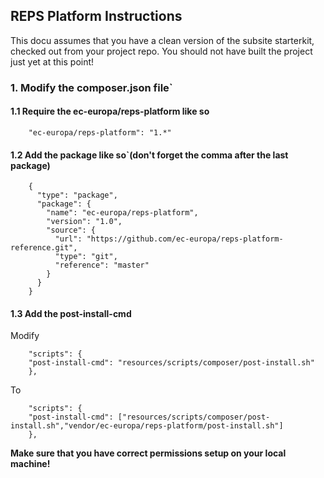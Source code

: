 ## REPS Platform Instructions

This docu assumes that you have a clean version of the subsite starterkit,
checked out from your project repo.
You should not have built the project just yet at this point!

### 1. Modify the composer.json file`

#### 1.1 Require the ec-europa/reps-platform like so
```
    "ec-europa/reps-platform": "1.*"
```

#### 1.2 Add the package like so`(don't forget the comma after the last package)
```
    {
      "type": "package",
      "package": {
        "name": "ec-europa/reps-platform",
        "version": "1.0",
        "source": {
          "url": "https://github.com/ec-europa/reps-platform-reference.git",
          "type": "git",
          "reference": "master"
        }
      }
    }
```

#### 1.3 Add the post-install-cmd
Modify
```
    "scripts": {
    "post-install-cmd": "resources/scripts/composer/post-install.sh"
    },
```
To
```
    "scripts": {
    "post-install-cmd": ["resources/scripts/composer/post-install.sh","vendor/ec-europa/reps-platform/post-install.sh"]
    },
```

**Make sure that you have correct permissions setup on your local machine!**